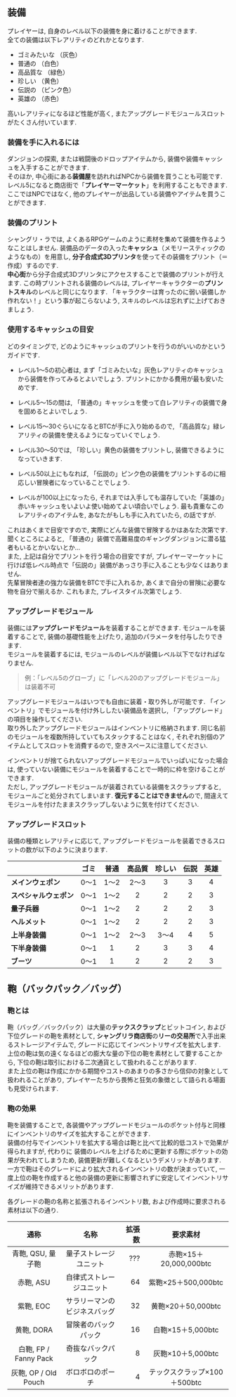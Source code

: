 ## 装備
プレイヤーは, 自身のレベル以下の装備を身に着けることができます.  
全ての装備は以下レアリティのどれかとなります.

  - ゴミみたいな （灰色）
  - 普通の （白色）
  - 高品質な （緑色）
  - 珍しい （黄色）
  - 伝説の （ピンク色）
  - 英雄の （赤色）

高いレアリティになるほど性能が高く, またアップグレードモジュールスロットがたくさん付いています.  


### 装備を手に入れるには
ダンジョンの探索, または戦闘後のドロップアイテムから, 装備や装備キャッシュを入手することができます.  
そのほか, 中心街にある**装備屋**を訪れればNPCから装備を買うことも可能です. レベル5になると商店街で「**プレイヤーマーケット**」を利用することもできます. ここではNPCではなく, 他のプレイヤーが出品している装備やアイテムを買うことができます.  


### 装備のプリント
シャングリ・ラでは, よくあるRPGゲームのように素材を集めて装備を作るようなことはしません. 装備品のデータの入った**キャッシュ**（メモリースティックのようなもの）を用意し, **分子合成式3Dプリンタ**を使ってその装備をプリント（＝作成）するのです.  
**中心街**から分子合成式3Dプリンタにアクセスすることで装備のプリントが行えます. この時プリントされる装備のレベルは, プレイヤーキャラクターの**プリントスキル**のレベルと同じになります. 「キャラクターは育ったのに弱い装備しか作れない！」という事が起こらないよう, スキルのレベルは忘れずに上げておきましょう.  


### 使用するキャッシュの目安
どのタイミングで, どのようにキャッシュのプリントを行うのがいいのかというガイドです.  

- レベル1～5の初心者は, まず「ゴミみたいな」灰色レアリティのキャッシュから装備を作ってみるとよいでしょう. プリントにかかる費用が最も安いためです.  

- レベル5～15の間は, 「普通の」キャッシュを使って白レアリティの装備で身を固めるとよいでしょう. 

- レベル15～30ぐらいになるとBTCが手に入り始めるので, 「高品質な」緑レアリティの装備を使えるようになっていくでしょう. 

- レベル30～50では, 「珍しい」黄色の装備をプリントし, 装備できるようになっていきます.  

- レベル50以上にもなれば, 「伝説の」ピンク色の装備をプリントするのに相応しい冒険者になっていることでしょう.    

- レベルが100以上になったら, それまでは入手しても温存していた「英雄の」赤いキャッシュをいよいよ使い始めてよい頃合いでしょう. 最も貴重なこのレアリティのアイテムを, あなたがもしも手に入れていたら, の話ですが.
 
これはあくまで目安ですので, 実際にどんな装備で冒険するかはあなた次第です.  
聞くところによると, 「普通の」装備で高難易度のギャングダンジョンに潜る猛者もいるとかいないとか...  
また, 上記は自分でプリントを行う場合の目安ですが, プレイヤーマーケットに行けば低レベル時点で「伝説の」装備があっさり手に入ることも少なくはありません.  
先輩冒険者達の強力な装備をBTCで手に入れるか, あくまで自分の冒険に必要な物を自分で揃えるか. これもまた, プレイスタイル次第でしょう. 


### アップグレードモジュール
装備には**アップグレードモジュール**を装着することができます. モジュールを装着することで, 装備の基礎性能を上げたり, 追加のパラメータを付与したりできます.  
モジュールを装着するには, モジュールのレベルが装備レベル以下でなければなりません.  
> 例：「レベル5のグローブ」に「レベル20のアップグレードモジュール」は装着不可  

アップグレードモジュールはいつでも自由に装着・取り外しが可能です. 「インベントリ」でモジュールを付け外ししたい装備品を選択し, 「アップグレード」の項目を操作してください.  
取り外したアップグレードモジュールはインベントリに格納されます. 同じ名前のモジュールを複数所持していてもスタックすることはなく, それぞれ別個のアイテムとしてスロットを消費するので, 空きスペースに注意してください.   

インベントリが捨てられないアップグレードモジュールでいっぱいになった場合は, 使っていない装備にモジュールを装着することで一時的に枠を空けることができます.  
ただし, アップグレードモジュールが装着されている装備をスクラップすると, モジュールごと処分されてしまいます.  **復元することはできません**ので, 間違えてモジュールを付けたままスクラップしないように気を付けてください.  


### アップグレードスロット
装備の種類とレアリティに応じて, アップグレードモジュールを装着できるスロットの数が以下のように決まります.

||ゴミ|普通|高品質|珍しい|伝説|英雄|
|--|:--:|:--:|:--:|:--:|:--:|:--:|
|**メインウェポン**|0～1|1～2|2～3|3|3|4|
|**スペシャルウェポン**|0～1|1～2|2|2|2|3|
|**量子兵器**|0～1|1～2|2|2|2|3|
|**ヘルメット**|0～1|1～2|2|2|2|3|
|**上半身装備**|0～1|1～2|2～3|3～4|4|5|
|**下半身装備**|0～1|1|2|3|3|4|
|**ブーツ**|0～1|1|2|2|2|3|


## 鞄（バックパック／バッグ）

### 鞄とは
鞄（バッグ／バックパック）は大量の**テックスクラップ**とビットコイン, および下位グレードの鞄を素材として, **シャングリラ商店街**の**リーの交易所**で入手出来るストレージアイテムで, グレードに応じてインベントリサイズを拡大します.  
上位の鞄は気の遠くなるほどの膨大な量の下位の鞄を素材として要することから, 下位の鞄は取引における二次通貨として扱われることがあります.  
また上位の鞄は作成にかかる期間やコストのあまりの多さから信仰の対象として扱われることがあり, プレイヤーたちから畏怖と狂気の象徴として語られる場面も見受けられます.  

### 鞄の効果
鞄を装備することで, 各装備やアップグレードモジュールのポケット付与と同様にインベントリのサイズを拡大することができます.  
装備の付与でインベントリを拡大する場合は鞄と比べて比較的低コストで効果が得られますが, 代わりに 装備のレベルを上げるために更新する際にポケットの効果が失われてしまうため, 装備更新が難しくなるというデメリットがあります.   
一方で鞄はそのグレードにより拡大されるインベントリの数が決まっていて, 一度上位の鞄を作成すると他の装備の更新に影響されずに安定してインベントリサイズが維持できるメリットがあります.   

各グレードの鞄の名称と拡張されるインベントリ数, および作成時に要求される素材は以下の通り.  

|通称|名称|拡張数|要求素材|
|:--:|:--:|--:|:--:|
|青鞄, QSU, 量子鞄|量子ストレージユニット|???|赤鞄×15＋20,000,000btc|
|赤鞄, ASU|自律式ストレージユニット|64|紫鞄×25＋500,000btc|
|紫鞄, EOC|サラリーマンのビジネスバッグ|32|黄鞄×20＋50,000btc|
|黄鞄, DORA|冒険者のバックパック|16|白鞄×15＋5,000btc|
|白鞄, FP / Fanny Pack|奇抜なバックパック|8|灰鞄×10＋5,000btc|
|灰鞄, OP / Old Pouch|ボロボロのポーチ|4|テックスクラップ×100＋500btc|
